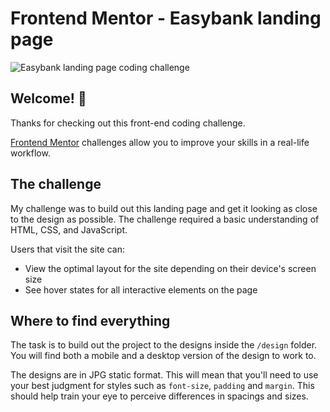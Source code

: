 # Frontend Mentor - Easybank landing page

![Easybank landing page coding challenge](./design/desktop-preview.jpg)

## Welcome! 👋

Thanks for checking out this front-end coding challenge.

[Frontend Mentor](https://www.frontendmentor.io) challenges allow you to improve your skills in a real-life workflow.


## The challenge

My challenge was to build out this landing page and get it looking as close to the design as possible. The challenge
required a basic understanding of HTML, CSS, and JavaScript.


Users that visit the site can:

- View the optimal layout for the site depending on their device's screen size
- See hover states for all interactive elements on the page


## Where to find everything

The task is to build out the project to the designs inside the `/design` folder. You will find both a mobile and a desktop version of the design to work to. 

The designs are in JPG static format. This will mean that you'll need to use your best judgment for styles such as `font-size`, `padding` and `margin`. This should help train your eye to perceive differences in spacings and sizes.



